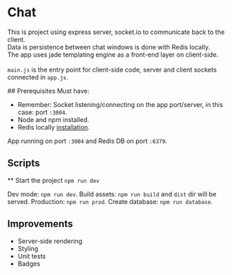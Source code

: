 # Chat
This is project using express server, socket.io to communicate back to the client.</br>
Data is persistence between chat windows is done with Redis locally.</br>
The app uses jade templating engine as a front-end layer on client-side.</br></br>
`main.js` is the entry point for client-side code, server and client sockets connected in `app.js`.

## Prerequisites
Must have: 
- Remember: Socket listening/connecting on the app port/server, in this case: port `:3004`.
- Node and npm installed.
- Redis locally [installation](https://redis.io/topics/quickstart).

App running on port `:3004` and Redis DB on port `:6379`.

## Scripts

** Start the project
`npm run dev`

Dev mode: `npm run dev`.
Build assets: `npm run build` and `dist` dir will be served.
Production: `npm run prod`.
Create database: `npm run database`.

## Improvements
- Server-side rendering
- Styling
- Unit tests
- Badges

